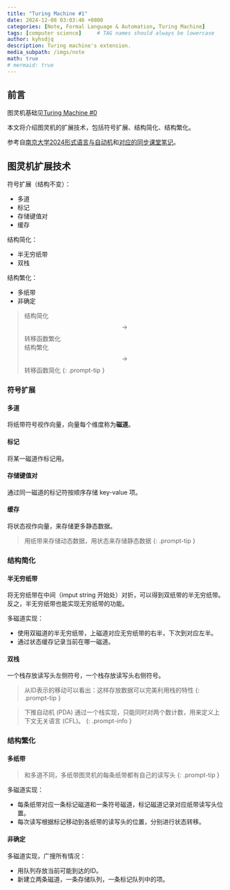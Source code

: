 ```yaml
---
title: "Turing Machine #1"
date: 2024-12-08 03:03:46 +0800
categories: [Note, Formal Language & Automation, Turing Machine]
tags: [computer science]     # TAG names should always be lowercase
author: kyhsdjq
description: Turing machine's extension.
media_subpath: /imgs/note
math: true
# mermaid: true
---
```


## 前言

图灵机基础见[Turing Machine #0](../TuringMachine)

本文将介绍图灵机的扩展技术，包括符号扩展、结构简化、结构繁化。

参考自[南京大学2024形式语言与自动机](https://fla24course.github.io/)和[对应的同步课堂笔记](https://fla.cuijiacai.com/07-tm/)。



## 图灵机扩展技术

符号扩展（结构不变）：
- 多道
- 标记
- 存储键值对
- 缓存

结构简化：
- 半无穷纸带
- 双栈

结构繁化：
- 多纸带
- 非确定

> 结构简化 $$\rightarrow$$ 转移函数繁化  
> 结构繁化 $$\rightarrow$$ 转移函数简化
{: .prompt-tip }

### 符号扩展

#### 多道

将纸带符号视作向量，向量每个维度称为**磁道**。

#### 标记

将某一磁道作标记用。

#### 存储键值对

通过同一磁道的标记符按顺序存储 key-value 项。

#### 缓存

将状态视作向量，来存储更多静态数据。

> 用纸带来存储动态数据，用状态来存储静态数据
{: .prompt-tip }

### 结构简化

#### 半无穷纸带

将无穷纸带在中间（imput string 开始处）对折，可以得到双纸带的半无穷纸带。  
反之，半无穷纸带也能实现无穷纸带的功能。

多磁道实现：  
- 使用双磁道的半无穷纸带，上磁道对应无穷纸带的右半，下次到对应左半。  
- 通过状态缓存记录当前在哪一磁道。

#### 双栈

一个栈存放读写头左侧符号，一个栈存放读写头右侧符号。

> 从ID表示的移动可以看出：这样存放数据可以完美利用栈的特性
{: .prompt-tip }

> 下推自动机 (PDA) 通过一个栈实现，只能同时对两个数计数，用来定义上下文无关语言 (CFL)。
{: .prompt-info }

### 结构繁化

#### 多纸带

> 和多道不同，多纸带图灵机的每条纸带都有自己的读写头
{: .prompt-tip }

多磁道实现：  
- 每条纸带对应一条标记磁道和一条符号磁道，标记磁道记录对应纸带读写头位置。  
- 每次读写根据标记移动到各纸带的读写头的位置，分别进行状态转移。

#### 非确定

多磁道实现，广搜所有情况： 
- 用队列存放当前可能到达的ID。  
- 新建立两条磁道，一条存储队列，一条标记队列中的项。

